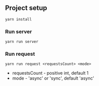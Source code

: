 
## Project setup
```
yarn install
```

### Run server
```
yarn run server
```

### Run request
```
yarn run request <requestsCount> <mode>
```
- requestsCount - positive int, default 1
- mode - 'async' or 'sync', default 'async'
